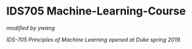# IDS705 Machine-Learning-Course

*modified by ywang*

*IDS-705 Principles of Machine Learning opened at Duke spring 2019.*

